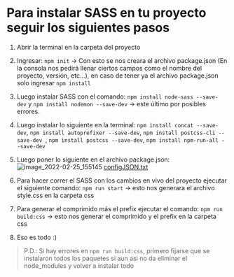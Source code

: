 # Para instalar SASS en tu proyecto seguir los siguientes pasos

1. Abrir la terminal en la carpeta del proyecto
2. Ingresar: ``npm init`` -> Con esto se nos creara el archivo package.json (En la consola nos pedirá llenar ciertos campos como el nombre del proyecto, versión, etc...), en caso de tener ya el archivo package.json solo ingresar ``npm install``
3. Luego instalar SASS con el comando: ``npm install node-sass --save-dev`` y ``npm install nodemon --save-dev`` -> este último por posibles errores.
4. Luego instalar lo siguiente en la terminal: ``npm install concat --save-dev``, ``npm install autoprefixer --save-dev``, ``npm install postcss-cli --save-dev ``, ``npm install postcss --save-dev``, ``npm install npm-run-all --save-dev``
5. Luego poner lo siguiente en el archivo package.json: ![image_2022-02-25_155145](https://user-images.githubusercontent.com/71052601/155785729-9e5ea25f-0536-48d5-9e2f-977fda6b2577.png)
[configJSON.txt](https://github.com/Jalgoz/Recursos/files/8144208/configJSON.txt)


7. Para hacer correr el SASS con los cambios en vivo del proyecto ejecutar el siguiente comando: ``npm run start`` -> esto nos generara el archivo style.css en la carpeta css
8. Para generar el comprimido más el prefix ejecutar el comando: ``npm run build:css`` -> esto nos generar el comprimido y el prefix en la carpeta css
9. Eso es todo :)

> P.D.: Si hay errores en ``npm run build:css``, primero fijarse que se instalaron todos los paquetes si aun asi no da eliminar el node_modules y volver a instalar todo
